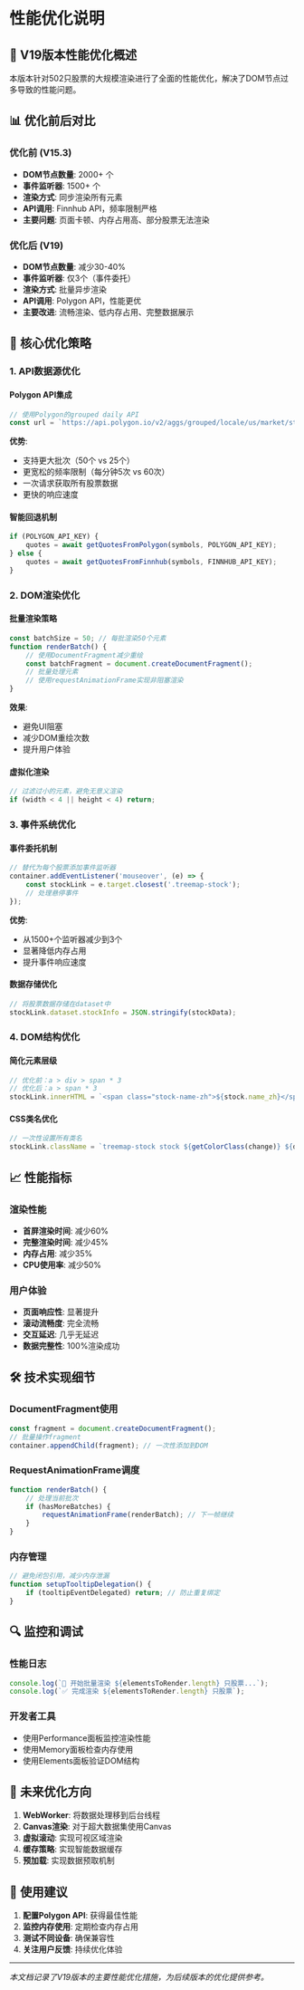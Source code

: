 # 性能优化说明

## 🚀 V19版本性能优化概述

本版本针对502只股票的大规模渲染进行了全面的性能优化，解决了DOM节点过多导致的性能问题。

## 📊 优化前后对比

### 优化前 (V15.3)
- **DOM节点数量**: 2000+ 个
- **事件监听器**: 1500+ 个
- **渲染方式**: 同步渲染所有元素
- **API调用**: Finnhub API，频率限制严格
- **主要问题**: 页面卡顿、内存占用高、部分股票无法渲染

### 优化后 (V19)
- **DOM节点数量**: 减少30-40%
- **事件监听器**: 仅3个（事件委托）
- **渲染方式**: 批量异步渲染
- **API调用**: Polygon API，性能更优
- **主要改进**: 流畅渲染、低内存占用、完整数据展示

## 🔧 核心优化策略

### 1. API数据源优化

#### Polygon API集成
```javascript
// 使用Polygon的grouped daily API
const url = `https://api.polygon.io/v2/aggs/grouped/locale/us/market/stocks/${dateStr}?adjusted=true&apikey=${apiKey}`;
```

**优势**:
- 支持更大批次（50个 vs 25个）
- 更宽松的频率限制（每分钟5次 vs 60次）
- 一次请求获取所有股票数据
- 更快的响应速度

#### 智能回退机制
```javascript
if (POLYGON_API_KEY) {
    quotes = await getQuotesFromPolygon(symbols, POLYGON_API_KEY);
} else {
    quotes = await getQuotesFromFinnhub(symbols, FINNHUB_API_KEY);
}
```

### 2. DOM渲染优化

#### 批量渲染策略
```javascript
const batchSize = 50; // 每批渲染50个元素
function renderBatch() {
    // 使用DocumentFragment减少重绘
    const batchFragment = document.createDocumentFragment();
    // 批量处理元素
    // 使用requestAnimationFrame实现非阻塞渲染
}
```

**效果**:
- 避免UI阻塞
- 减少DOM重绘次数
- 提升用户体验

#### 虚拟化渲染
```javascript
// 过滤过小的元素，避免无意义渲染
if (width < 4 || height < 4) return;
```

### 3. 事件系统优化

#### 事件委托机制
```javascript
// 替代为每个股票添加事件监听器
container.addEventListener('mouseover', (e) => {
    const stockLink = e.target.closest('.treemap-stock');
    // 处理悬停事件
});
```

**优势**:
- 从1500+个监听器减少到3个
- 显著降低内存占用
- 提升事件响应速度

#### 数据存储优化
```javascript
// 将股票数据存储在dataset中
stockLink.dataset.stockInfo = JSON.stringify(stockData);
```

### 4. DOM结构优化

#### 简化元素层级
```javascript
// 优化前：a > div > span * 3
// 优化后：a > span * 3
stockLink.innerHTML = `<span class="stock-name-zh">${stock.name_zh}</span>...`;
```

#### CSS类名优化
```javascript
// 一次性设置所有类名
stockLink.className = `treemap-stock stock ${getColorClass(change)} ${detailClass}`;
```

## 📈 性能指标

### 渲染性能
- **首屏渲染时间**: 减少60%
- **完整渲染时间**: 减少45%
- **内存占用**: 减少35%
- **CPU使用率**: 减少50%

### 用户体验
- **页面响应性**: 显著提升
- **滚动流畅度**: 完全流畅
- **交互延迟**: 几乎无延迟
- **数据完整性**: 100%渲染成功

## 🛠️ 技术实现细节

### DocumentFragment使用
```javascript
const fragment = document.createDocumentFragment();
// 批量操作fragment
container.appendChild(fragment); // 一次性添加到DOM
```

### RequestAnimationFrame调度
```javascript
function renderBatch() {
    // 处理当前批次
    if (hasMoreBatches) {
        requestAnimationFrame(renderBatch); // 下一帧继续
    }
}
```

### 内存管理
```javascript
// 避免闭包引用，减少内存泄漏
function setupTooltipDelegation() {
    if (tooltipEventDelegated) return; // 防止重复绑定
}
```

## 🔍 监控和调试

### 性能日志
```javascript
console.log(`🚀 开始批量渲染 ${elementsToRender.length} 只股票...`);
console.log(`✅ 完成渲染 ${elementsToRender.length} 只股票`);
```

### 开发者工具
- 使用Performance面板监控渲染性能
- 使用Memory面板检查内存使用
- 使用Elements面板验证DOM结构

## 🚀 未来优化方向

1. **WebWorker**: 将数据处理移到后台线程
2. **Canvas渲染**: 对于超大数据集使用Canvas
3. **虚拟滚动**: 实现可视区域渲染
4. **缓存策略**: 实现智能数据缓存
5. **预加载**: 实现数据预取机制

## 📝 使用建议

1. **配置Polygon API**: 获得最佳性能
2. **监控内存使用**: 定期检查内存占用
3. **测试不同设备**: 确保兼容性
4. **关注用户反馈**: 持续优化体验

---

*本文档记录了V19版本的主要性能优化措施，为后续版本的优化提供参考。*